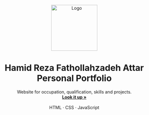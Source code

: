 <br />
<div align="center">
  <a href="https://github.com/HamidRezaAttar/hamidrezaattar.github.io">
    <img src="assets/img/logo.png" alt="Logo" width="150" height="150">
  </a>

  <h1 align="center">Hamid Reza Fathollahzadeh Attar Personal Portfolio</h1>

  <p align="center">
    Website for occupation, qualification, skills and projects.
    <br />
    <a href="https://hamidrezaattar.github.io/"><strong>Look it up »</strong></a>
    <br />
    <br />
    <a>HTML</a>
    ·
    <a>CSS</a>
    ·
    <a>JavaScript</a>
  </p>
</div>
